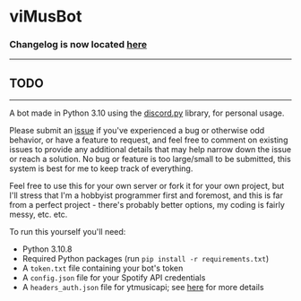 # viMusBot

### Changelog is now located [here](https://github.com/svioletg/viMusBot/blob/master/changelog.md)

---

## TODO

---

A bot made in Python 3.10 using the [discord.py](https://github.com/Rapptz/discord.py) library, for personal usage.

Please submit an [issue](https://github.com/svioletg/viMusBot/issues/new) if you've experienced a bug or otherwise odd behavior, or have a feature to request, and feel free to comment on existing issues to provide any additional details that may help narrow down the issue or reach a solution. No bug or feature is too large/small to be submitted, this system is best for me to keep track of everything.

Feel free to use this for your own server or fork it for your own project, but I'll stress that I'm a hobbyist programmer first and foremost, and this is far from a perfect project - there's probably better options, my coding is fairly messy, etc. etc.

To run this yourself you'll need:
- Python 3.10.8
- Required Python packages (run `pip install -r requirements.txt`)
- A `token.txt` file containing your bot's token
- A `config.json` file for your Spotify API credentials
- A `headers_auth.json` file for ytmusicapi; see [here](https://ytmusicapi.readthedocs.io/en/latest/setup.html) for more details